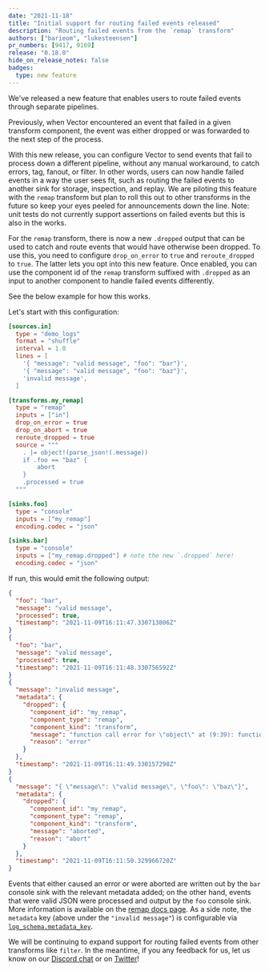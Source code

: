 ```yaml
---
date: "2021-11-18"
title: "Initial support for routing failed events released"
description: "Routing failed events from the `remap` transform"
authors: ["barieom", "lukesteensen"]
pr_numbers: [9417, 9169]
release: "0.18.0"
hide_on_release_notes: false
badges:
  type: new feature
---
```


We've released a new feature that enables users to route failed events through
separate pipelines.

Previously, when Vector encountered an event that failed in a given transform
component, the event was either dropped or was forwarded to the next step of the
process.

With this new release, you can configure Vector to send events that fail to
process down a different pipeline, without any manual workaround, to catch
errors, tag, fanout, or filter. In other words, users can now handle failed
events in a way the user sees fit, such as routing the failed events to another
sink for storage, inspection, and replay. We are piloting this feature with the
`remap` transform but plan to roll this out to other transforms in the future so
keep your eyes peeled for announcements down the line. Note: unit tests do not
currently support assertions on failed events but this is also in the works.

For the `remap` transform, there is now a new `.dropped` output that can be used
to catch and route events that would have otherwise been dropped. To use this,
you need to configure `drop_on_error` to `true` and `reroute_dropped` to `true`.
The latter lets you opt into this new feature. Once enabled, you can use the
component id of the `remap` transform suffixed with `.dropped` as an input to
another component to handle failed events differently.

See the below example for how this works.

Let's start with this configuration:

``` toml
[sources.in]
  type = "demo_logs"
  format = "shuffle"
  interval = 1.0
  lines = [
    '{ "message": "valid message", "foo": "bar"}',
    '{ "message": "valid message", "foo": "baz"}',
    'invalid message',
  ]

[transforms.my_remap]
  type = "remap"
  inputs = ["in"]
  drop_on_error = true
  drop_on_abort = true
  reroute_dropped = true
  source = """
    . |= object!(parse_json!(.message))
    if .foo == "baz" {
        abort
    }
    .processed = true
  """

[sinks.foo]
  type = "console"
  inputs = ["my_remap"]
  encoding.codec = "json"

[sinks.bar]
  type = "console"
  inputs = ["my_remap.dropped"] # note the new `.dropped` here!
  encoding.codec = "json"
```

If run, this would emit the following output:

```json
{
  "foo": "bar",
  "message": "valid message",
  "processed": true,
  "timestamp": "2021-11-09T16:11:47.330713806Z"
}
{
  "foo": "bar",
  "message": "valid message",
  "processed": true,
  "timestamp": "2021-11-09T16:11:48.330756592Z"
}
{
  "message": "invalid message",
  "metadata": {
    "dropped": {
      "component_id": "my_remap",
      "component_type": "remap",
      "component_kind": "transform",
      "message": "function call error for \"object\" at (9:39): function call error for \"parse_json\" at (17:38): unable to parse json: expected value at line 1 column 1",
      "reason": "error"
    }
  },
  "timestamp": "2021-11-09T16:11:49.330157298Z"
}
{
  "message": "{ \"message\": \"valid message\", \"foo\": \"baz\"}",
  "metadata": {
    "dropped": {
      "component_id": "my_remap",
      "component_type": "remap",
      "component_kind": "transform",
      "message": "aborted",
      "reason": "abort"
    }
  },
  "timestamp": "2021-11-09T16:11:50.329966720Z"
}
```

Events that either caused an error or were aborted are written out by the `bar`
console sink with the relevant metadata added; on the other hand, events that
were valid JSON were processed and output by the `foo` console sink. More
information is available on the [remap docs page]. As a side note, the
`metadata` key (above under the `"invalid message"`) is configurable via
[`log_schema.metadata_key`][log_schema.metadata_key].

We will be continuing to expand support for routing failed events from other
transforms like `filter`. In the meantime, if you any feedback for us, let us
know on our [Discord chat] or on [Twitter]!

[remap docs page]: /docs/reference/configuration/transforms/remap/
[log_schema.metadata_key]: /docs/reference/configuration/global-options/#log_schema.metadata_key
[Discord chat]: https://discord.com/invite/dX3bdkF
[Twitter]: https://twitter.com/vectordotdev
